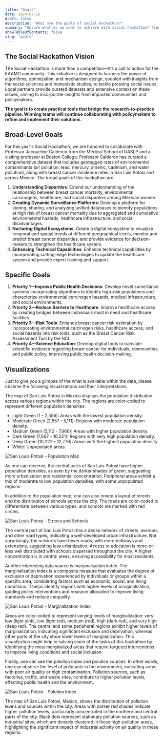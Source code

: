 ```yaml
---
title: "Goals"
date: 2024-07-16
draft: false
description: "What are the goals of Social Hackathon?"
summary: "Unsure what do we want to achieve with social hackathon? Find out about our goals."
showTableOfContents: false
slug: "goals"
---
```

## The Social Hackathon Vision

The Social Hackathon is more than a competition—it’s a call to action for the EAAMO community. This initiative is designed to harness the power of algorithms, optimization, and mechanism design, coupled with insights from the social sciences and humanistic studies, to tackle pressing social issues. Local partners provide curated datasets and extensive context on these issues, aiming to incorporate insights from impacted communities and policymakers. 

**The goal is to create practical tools that bridge the research-to-practice pipeline. Winning teams will continue collaborating with policymakers to refine and implement their solutions.**

## Broad-Level Goals

For this year's Social Hackathon, we are honored to collaborate with Professor Jacqueline Calderon from the Medical School of UASLP and a visiting professor at Boston College. Professor Calderon has curated a comprehensive dataset that includes geotagged rates of environmental contaminants (air pollution, lead, mercury, arsenic, cadmium, and water pollution), along with breast cancer incidence rates in San Luis Potosi and across Mexico. The broad goals of this hackathon are:

1. **Understanding Disparities**: Extend our understanding of the relationship between breast cancer mortality, environmental carcinogens, healthcare, and social disparities among Mexican women.
2. **Creating Dynamic Surveillance Platforms**: Develop a platform for storing, sharing, and analyzing unified databases to identify populations at high risk of breast cancer mortality due to aggregated and cumulative environmental hazards, healthcare infrastructure, and social disadvantages.
3. **Nurturing Digital Ecosystems**: Create a digital ecosystem to visualize temporal and spatial trends at different geographical levels, monitor and predict breast cancer disparities, and provide evidence for decision-makers to strengthen the healthcare system.
4. **Enhancing Technical Capabilities**: Enhance technical capabilities by incorporating cutting-edge technologies to update the healthcare system and provide expert training and support.

## Specific Goals
1. **Priority 1—Improve Public Health Decisions**: Develop novel surveillance systems incorporating algorithms to identify high-risk populations and characterize environmental carcinogen hazards, medical infrastructure, and social environments.
2. **Priority 2—Reduce Barriers to Healthcare**: Improve healthcare access by creating bridges between individuals most in need and healthcare facilities.
3. **Priority 3—Risk Tools**: Enhance breast cancer risk estimation by incorporating environmental carcinogen risks, healthcare access, and social hazards into risk tools, such as the Breast Cancer Risk Assessment Tool by the NCI.
4. **Priority 4—Science Education**: Develop digital tools to translate scientific evidence regarding breast cancer for individuals, communities, and public policy, improving public health decision-making.

## Visualizations
Just to give you a glimpse of the what is available within the data, please observe the following visualizations and their interpretations.

The map of San Luis Potosi in Mexico displays the population distribution across various regions within the city. The regions are color-coded to represent different population densities:
- Light Green (1 - 2,556): Areas with the lowest population density.
- Moderate Green (2,557 - 5,111): Regions with moderate population density.
- Medium Green (5,112 - 7,666): Areas with higher population density.
- Dark Green (7,667 - 10,221): Regions with very high population density.
- Deep Green (10,222 - 12,776): Areas with the highest population density.
- White: Unpopulated areas.

![San Louis Potosi - Population Map](images/total_population_in_splma.png)

As one can observe, the central parts of San Luis Potosi have higher population densities, as seen by the darker shades of green, suggesting more urbanization and residential concentration. Peripheral areas exhibit a mix of moderate to low population densities, with some unpopulated regions.

In addition to the population map, one can also create a layout of streets and the distribution of schools across the city. The roads are color-coded to differentiate between various types, and schools are marked with red circles. 

![San Louis Potosi - Streets and Schools](images/streets_and_schools.png)

The central part of San Luis Potosi has a dense network of streets, avenues, and other road types, indicating a well-developed urban infrastructure. Not surprisingly, the outskirts have fewer roads, with more beltways and extensions, suggesting less urbanization. Access to education is more-or-less well distributed with schools dispersed throughout the city. A higher concentration is in central areas, ensuring accessibility for most residents.

Another interesting data source is marginalization index. The marginalization index is a composite measure that evaluates the degree of exclusion or deprivation experienced by individuals or groups within a specific area, considering factors such as economic, social, and living conditions. It helps identify regions with higher levels of marginalization, guiding policy interventions and resource allocation to improve living standards and reduce inequality.

![San Louis Potosi - Marginalization Index](images/marginalization_in_splma.png)

Areas are color-coded to represent varying levels of marginalization: very low (light pink), low (light red), medium (red), high (dark red), and very high (deep red). The central and some peripheral regions exhibit higher levels of marginalization, indicating significant exclusion and deprivation, whereas other parts of the city show lower levels of marginalization. This visualization might help in solving some of the tasks of this hackathon by identifying the most marginalized areas that require targeted interventions to improve living conditions and social inclusion.

Finally, one can see the polution index and polution sources. In other words, one can observe the level of pollutants in the environment, indicating areas with poor air quality or high contamination. Pollution sources, such as factories, traffic, and waste sites, contribute to higher pollution levels, affecting public health and the environment.

![San Louis Potosi - Polution Index](images/kde_stationary_pollution_sources.png)

The map of San Luis Potosi, Mexico, shows the distribution of pollution levels and sources within the city. Areas with darker red shades indicate higher pollution levels, particularly concentrated in the northern and central parts of the city. Black dots represent stationary pollution sources, such as industrial sites, which are densely clustered in these high-pollution areas, highlighting the significant impact of industrial activity on air quality in these regions.